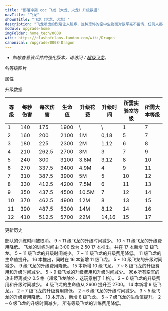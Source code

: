 ```yaml
---
title: "部落冲突 coc 飞龙（大龙、火龙）升级数据"
navTitle: "飞龙"
shownTitle: "飞龙（大龙、火龙）"
description: "飞龙喷出的烈焰让人胆寒，这种恐怖的空中生物面对敌军毫不留情，任何人都难以逃出它的魔掌。"
module: upgrade-home
imgFolder: home_tech/0008
wiki: https://clashofclans.fandom.com/wiki/Dragon
canonical: /upgrade/0008-Dragon
---
```


- *如想查看该兵种的强化版本，请访问：[超级飞龙](/upgrade/060d-Super-Dragon)。*

<UnitInfo :folder="$frontmatter.imgFolder" imgSrc="Dragon_info.png" :imgAlt="$frontmatter.navTitle" :description="$frontmatter.description" />

<SmallTitle>各等级图片</SmallTitle>

<Panel>
    <UnitImgGroup :folder="$frontmatter.imgFolder">
        <UnitImg imgTitle="1 级" imgSrc="Dragon1.png" />
        <UnitImg imgTitle="2 级" imgSrc="Dragon2.png" />
        <UnitImg imgTitle="3 级" imgSrc="Dragon3.png" />
        <UnitImg imgTitle="4 级" imgSrc="Dragon4.png" />
        <UnitImg imgTitle="5 级" imgSrc="Dragon5.png" />
        <UnitImg imgTitle="6 级" imgSrc="Dragon6.png" />
        <UnitImg imgTitle="7 级" imgSrc="Dragon7.png" />
        <UnitImg imgTitle="8 级" imgSrc="Dragon8.png" />
        <UnitImg imgTitle="9 级" imgSrc="Dragon9.png" />
        <UnitImg imgTitle="10 级" imgSrc="Dragon10.png" />
        <UnitImg imgTitle="11 级" imgSrc="Dragon11.png" />
        <UnitImg imgTitle="12 级" imgSrc="Dragon12.png" imgHd="Dragon12_hd.png" />
    </UnitImgGroup>
</Panel>

<SmallTitle>属性</SmallTitle>

<UnitProperties>
    <UnitProperty pKey="攻击偏好" pValue="无" />
    <UnitProperty pKey="伤害类型" pValue="范围伤害" />
    <UnitProperty pKey="伤害半径" pValue="0.3 格" />
    <UnitProperty pKey="攻击的目标" pValue="地面和空中目标" />
    <UnitProperty pKey="占据人口" pValue="20" />
    <UnitProperty pKey="移动速度" pValue="2 格/秒" />
    <UnitProperty pKey="攻击速度" pValue="1.25 秒/次" />
    <UnitProperty pKey="攻击距离" pValue="2.5 格" />
    <UnitProperty pKey="所需训练营等级" pValue="9" />
    <UnitProperty pKey="所需大本等级" pValue="7" />
    <UnitProperty pKey="训练时间" pValue="无" trainingSystem="2025" />
</UnitProperties>

<SmallTitle>升级数据</SmallTitle>

<script setup>
const tableExtraInfo = [
    {
        "column": 4,
        "type": "cost",
        "gpClass": "research",
        "icon": "Elixir"
    },
    {
        "column": 5,
        "type": "time",
        "gpClass": "research"
    }
];
</script>

<UnitTable :tableExtraInfo="tableExtraInfo">

| 等级 |  每秒伤害 | 每次伤害 | 生命值 | 升级花费 |  升级时间  |所需实验室等级|所需大本等级|
| ---- |   ----   |   ----  |  ----  |   ----  |    ----   |     ---     |   ----    |
|   1  |    140   |   175   |  1900  |      \  |       \   |      1      |     7     |
|   2  |    160   |   200   |  2100  |     1M  |    0,18   |      5      |     7     |
|   3  |    180   |   225   |  2300  |     2M  |    1,12   |      6      |     8     |
|   4  |    210   |   262.5 |  2700  |     3M  |    3      |      7      |     9     |
|   5  |    240   |   300   |  3100  |   3.8M  |    3,12   |      8      |    10     |
|   6  |    270   |   337.5 |  3400  |   4.9M  |    4      |      9      |    11     |
|   7  |    310   |   387.5 |  3900  |     5M  |    5      |     10      |    12     |
|   8  |    330   |   412.5 |  4200  |   7.5M  |    6      |     11      |    13     |
|   9  |    350   |   437.5 |  4500  |  10.5M  |    7      |     12      |    14     |
|  10  |    370   |   462.5 |  4900  |    12M  |    8      |     13      |    15     |
|  11  |    390   |   487.5 |  5300  |    14M  |    8,12   |     14      |    16     |
|  12  |    410   |   512.5 |  5700  |    22M  |   14,16   |     15      |    17     |
</UnitTable>

<SmallTitle>更新历史</SmallTitle>

<Timeline>
    <TimelineItem date="2025/03/27">
        <TimelineRow>部队的训练时间被取消。</TimelineRow>
    </TimelineItem>
    <TimelineItem date="2025/03/24">
        <TimelineRow>9 ~ 11 级飞龙的升级时间减少。</TimelineRow>
        <TimelineRow>10 ~ 11 级飞龙的升级费用降低。</TimelineRow>
    </TimelineItem>
    <TimelineItem date="2025/02/10">
        <TimelineRow>飞龙的训练时间由 3:00 改为 2:50</TimelineRow>
    </TimelineItem>
    <TimelineItem date="2024/11/25">
        <TimelineRow>17 本推出，并在 17 本新增 12 级飞龙。</TimelineRow>
        <TimelineRow>5 ~ 11 级飞龙的升级时间减少。</TimelineRow>
        <TimelineRow>7 ~ 11 级飞龙的升级费用降低。</TimelineRow>
    </TimelineItem>
    <TimelineItem date="2024/02/27">
        <TimelineRow>11 级飞龙的生命值提升。</TimelineRow>
    </TimelineItem>
    <TimelineItem date="2023/12/12">
        <TimelineRow>16 本推出，同时在 16 本新增 11 级飞龙。</TimelineRow>
        <TimelineRow>5 ~ 10 级飞龙的升级时间减少。</TimelineRow>
        <TimelineRow>9 级飞龙的升级费用降低。</TimelineRow>
    </TimelineItem>
    <TimelineItem date="2023/06/12">
        <TimelineRow>15 本新增 10 级飞龙。</TimelineRow>
        <TimelineRow>7 ~ 8 级飞龙的升级费用和升级时间减少。</TimelineRow>
    </TimelineItem>
    <TimelineItem date="2022/10/10">
        <TimelineRow>5 ~ 9 级飞龙的升级费用和升级时间减少。</TimelineRow>
    </TimelineItem>
    <TimelineItem date="2022/05/02">
        <TimelineRow>家乡所有空军的攻击距离减少 0.5 格（超级飞龙除外，这玩意削了 1 格）。</TimelineRow>
    </TimelineItem>
    <TimelineItem date="2021/12/09">
        <TimelineRow>2 ~ 6 级飞龙的升级费用和升级时间减少。</TimelineRow>
    </TimelineItem>
    <TimelineItem date="2021/08/12">
        <TimelineRow>4 级飞龙的生命值从 2600 提升至 2700。</TimelineRow>
    </TimelineItem>
    <TimelineItem date="2021/06/15">
        <TimelineRow>14 本新增 9 级飞龙。。</TimelineRow>
    </TimelineItem>
    <TimelineItem date="2021/04/12">
        <TimelineRow>2 ~ 7 级飞龙的升级费用降低。</TimelineRow>
        <TimelineRow>2 ~ 6 级飞龙的升级时间减少。</TimelineRow>
    </TimelineItem>
    <TimelineItem date="2020/03/30">
        <TimelineRow>3 ~ 5 级飞龙的升级费用降低。</TimelineRow>
    </TimelineItem>
    <TimelineItem date="2019/12/09">
        <TimelineRow>13 本开放，新增 8 级飞龙。</TimelineRow>
    </TimelineItem>
    <TimelineItem date="2019/09/11">
        <TimelineRow>5 ~ 7 级飞龙的生命值提升。</TimelineRow>
    </TimelineItem>
    <TimelineItem date="2019/04/02">
        <TimelineRow>2 ~ 6 级飞龙的升级时间减少。</TimelineRow>
        <TimelineRow>所有等级飞龙的训练费用降低。</TimelineRow>
    </TimelineItem>
    <TimelineItem :historyBottom="true" />
</Timeline>